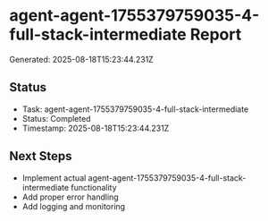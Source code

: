 # agent-agent-1755379759035-4-full-stack-intermediate Report

Generated: 2025-08-18T15:23:44.231Z

## Status
- Task: agent-agent-1755379759035-4-full-stack-intermediate
- Status: Completed
- Timestamp: 2025-08-18T15:23:44.231Z

## Next Steps
- Implement actual agent-agent-1755379759035-4-full-stack-intermediate functionality
- Add proper error handling
- Add logging and monitoring
